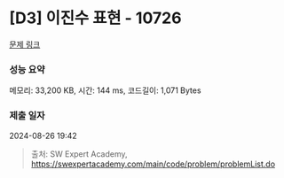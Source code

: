 # [D3] 이진수 표현 - 10726 

[문제 링크](https://swexpertacademy.com/main/code/problem/problemDetail.do?contestProbId=AXRSXf_a9qsDFAXS) 

### 성능 요약

메모리: 33,200 KB, 시간: 144 ms, 코드길이: 1,071 Bytes

### 제출 일자

2024-08-26 19:42



> 출처: SW Expert Academy, https://swexpertacademy.com/main/code/problem/problemList.do